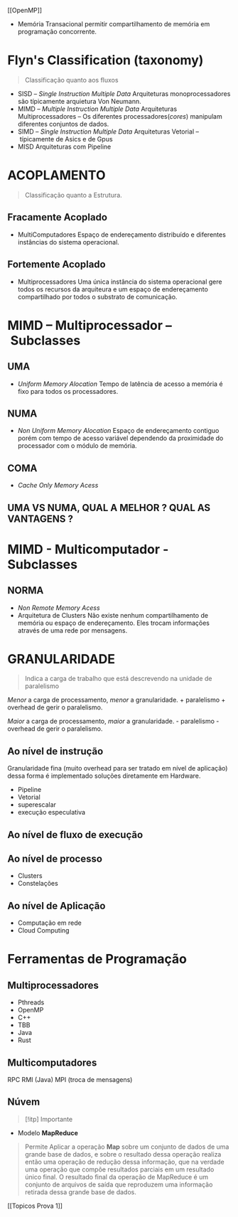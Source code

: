 [[OpenMP]]
- Memória Transacional
permitir compartilhamento de memória em programação concorrente.


# Flyn's Classification (taxonomy)
> Classificação quanto aos fluxos

- SISD – _Single Instruction Multiple Data_
Arquiteturas monoprocessadores são típicamente arquietura Von Neumann.
- MIMD – _Multiple Instruction Multiple Data_
Arquiteturas Multiprocessadores – Os diferentes processadores(_cores_) manipulam diferentes conjuntos de dados.
- SIMD – _Single Instruction Multiple Data_
Arquiteturas Vetorial – típicamente de Asics e de Gpus
- MISD
Arquiteturas com Pipeline

# ACOPLAMENTO
> Classificação quanto a Estrutura.

## Fracamente Acoplado
- MultiComputadores
Espaço de endereçamento distribuído e diferentes instâncias do sistema operacional.

## Fortemente Acoplado
- Multiprocessadores
Uma única instância do sistema operacional gere todos os recursos da arquiteura e um espaço de endereçamento compartilhado por todos o substrato de comunicação.

# MIMD – Multiprocessador – Subclasses
## UMA 
- _Uniform Memory Alocation_
Tempo de latência de acesso a memória é fixo para todos os processadores.
## NUMA
- _Non Uniform Memory Alocation_
Espaço de endereçamento contiguo porém com tempo de acesso variável dependendo da proximidade do processador com o módulo de memória.
## COMA
- _Cache Only Memory Acess_

## UMA VS NUMA, QUAL A MELHOR ? QUAL AS VANTAGENS ?

# MIMD - Multicomputador - Subclasses

## NORMA
- _Non Remote Memory Acess_
- Arquitetura de Clusters
Não existe nenhum compartilhamento de memória ou espaço de endereçamento. Eles trocam informações através de uma rede por mensagens.


# GRANULARIDADE

> Indica a carga de trabalho que está descrevendo na unidade de paralelismo

_Menor_ a carga de processamento, _menor_ a granularidade. + paralelismo + overhead de gerir o paralelismo.

_Maior_ a carga de processamento, _maior_ a granularidade. - paralelismo - overhead de gerir o paralelismo.

## Ao nível de instrução
Granularidade fina (muito overhead para ser tratado em nível de aplicação) dessa forma é implementado soluções diretamente em Hardware.
- Pipeline
- Vetorial
- superescalar
- execução especulativa
## Ao nível de fluxo de execução

## Ao nível de processo
- Clusters
- Constelações

## Ao nível de Aplicação
- Computação em rede
- Cloud Computing

# Ferramentas de Programação

## Multiprocessadores
- Pthreads
- OpenMP
- C++
- TBB
- Java
- Rust
## Multicomputadores
RPC
RMI (Java)
MPI (troca de mensagens)

## Núvem
> [!itp] Importante
- Modelo **MapReduce**
> Permite Aplicar a operação **Map** sobre um conjunto de dados de uma grande base de dados, e sobre o resultado dessa operação realiza então uma operação de redução dessa informação, que na verdade uma operação que compõe resultados parciais em um resultado único final. O resultado final da operação de MapReduce é um conjunto de arquivos de saída que reproduzem uma informação retirada dessa grande base de dados.




[[Topicos Prova 1]]